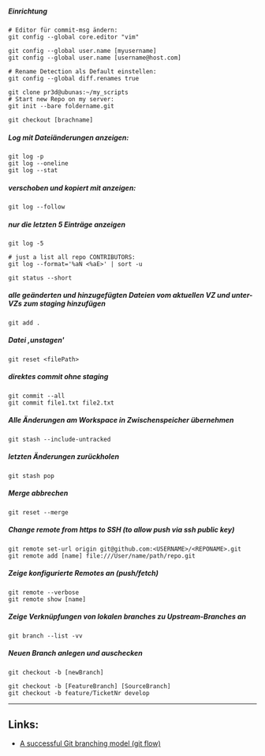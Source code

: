 
##### Einrichtung

    # Editor für commit-msg ändern:
    git config --global core.editor "vim"

    git config --global user.name [myusername]
    git config --global user.name [username@host.com]

    # Rename Detection als Default einstellen:
    git config --global diff.renames true

    git clone pr3d@ubunas:~/my_scripts
    # Start new Repo on my server:
    git init --bare foldername.git

    git checkout [brachname]

#####  Log mit Dateiänderungen anzeigen:
    git log -p
    git log --oneline
    git log --stat

##### verschoben und kopiert mit anzeigen:
    git log --follow

##### nur die letzten 5 Einträge anzeigen
    git log -5

    # just a list all repo CONTRIBUTORS:
    git log --format='%aN <%aE>' | sort -u

    git status --short

##### alle geänderten und hinzugefügten Dateien vom aktuellen VZ und unter-VZs zum staging hinzufügen
    git add .

##### Datei ‚unstagen'
    git reset <filePath>

##### direktes commit ohne staging
    git commit --all
    git commit file1.txt file2.txt

##### Alle Änderungen am Workspace in Zwischenspeicher übernehmen
    git stash --include-untracked

##### letzten Änderungen zurückholen
    git stash pop

##### Merge abbrechen
    git reset --merge

##### Change remote from https to SSH (to allow push via ssh public key)

    git remote set-url origin git@github.com:<USERNAME>/<REPONAME>.git
    git remote add [name] file:///User/name/path/repo.git

##### Zeige konfigurierte Remotes an (push/fetch)
    git remote --verbose
    git remote show [name]

##### Zeige Verknüpfungen von lokalen branches zu Upstream-Branches an
    git branch --list -vv


##### Neuen Branch anlegen und auschecken

    git checkout -b [newBranch]

    git checkout -b [FeatureBranch] [SourceBranch]
    git checkout -b feature/TicketNr develop

***

## Links:

- [A successful Git branching model (git flow)](http://nvie.com/posts/a-successful-git-branching-model/)
